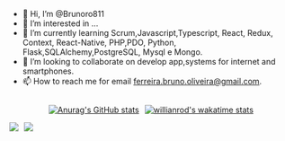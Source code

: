 - 👋 Hi, I’m @Brunoro811
- 👀 I’m interested in ...
- 🌱 I’m currently learning Scrum,Javascript,Typescript, React, Redux, Context, React-Native, PHP,PDO, Python, Flask,SQLAlchemy,PostgreSQL, Mysql e Mongo.
- 💞️ I’m looking to collaborate on develop app,systems for internet and smartphones.
- 📫 How to reach me for email ferreira.bruno.oliveira@gmail.com.

<div style="display: flex;gap:10px;justify-content:center;flex-wrap:wrap;">

[![Anurag's GitHub stats](https://github-readme-stats.vercel.app/api?username=Brunoro811&theme=github_dark&show_icons=true)](https://github.com/anuraghazra/github-readme-stats)

[![willianrod's wakatime stats](https://github-readme-stats.vercel.app/api/top-langs/?username=Brunoro811&layout=compact&langs_count=7&theme=onedark )](https://github.com/anuraghazra/github-readme-stats)

</div>


<div style="display: flex;gap:10px;justify-content:flex-start;flex-wrap:wrap;"> 
  <a href = "mailto:ferreira.bruno.oliveira@gmail.com"><img src="https://img.shields.io/badge/-Gmail-%23333?style=for-the-badge&logo=gmail&logoColor=white" target="_blank"></a>
  <a href="https://www.linkedin.com/in/brferreiraoliveira/" target="_blank"><img src="https://img.shields.io/badge/-LinkedIn-%230077B5?style=for-the-badge&logo=linkedin&logoColor=white" target="_blank"></a> 
 
</div>

<!---
Brunoro811/Brunoro811 is a ✨ special ✨ repository because its `README.md` (this file) appears on your GitHub profile.
You can click the Preview link to take a look at your changes.
--->
